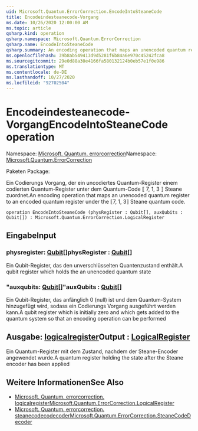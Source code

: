 ```yaml
---
uid: Microsoft.Quantum.ErrorCorrection.EncodeIntoSteaneCode
title: Encodeindesteanecode-Vorgang
ms.date: 10/26/2020 12:00:00 AM
ms.topic: article
qsharp.kind: operation
qsharp.namespace: Microsoft.Quantum.ErrorCorrection
qsharp.name: EncodeIntoSteaneCode
qsharp.summary: An encoding operation that maps an unencoded quantum register to an encoded quantum register under the ⟦7, 1, 3⟧ Steane quantum code.
ms.openlocfilehash: 39b8ab549413d9d5281f6b84a6e970c45242fca8
ms.sourcegitcommit: 29e0d88a30e4166fa580132124b0eb57e1f0e986
ms.translationtype: MT
ms.contentlocale: de-DE
ms.lasthandoff: 10/27/2020
ms.locfileid: "92702504"
---
```

# <a name="encodeintosteanecode-operation"></a><span data-ttu-id="0a548-102">Encodeindesteanecode-Vorgang</span><span class="sxs-lookup"><span data-stu-id="0a548-102">EncodeIntoSteaneCode operation</span></span>

<span data-ttu-id="0a548-103">Namespace: [Microsoft. Quantum. errorcorrection](xref:Microsoft.Quantum.ErrorCorrection)</span><span class="sxs-lookup"><span data-stu-id="0a548-103">Namespace: [Microsoft.Quantum.ErrorCorrection](xref:Microsoft.Quantum.ErrorCorrection)</span></span>

<span data-ttu-id="0a548-104">Paketen [](https://nuget.org/packages/)</span><span class="sxs-lookup"><span data-stu-id="0a548-104">Package: [](https://nuget.org/packages/)</span></span>


<span data-ttu-id="0a548-105">Ein Codierungs Vorgang, der ein uncodiertes Quantum-Register einem codierten Quantum-Register unter dem Quantum-Code ⟦ 7, 1, 3 ⟧ Steane zuordnet.</span><span class="sxs-lookup"><span data-stu-id="0a548-105">An encoding operation that maps an unencoded quantum register to an encoded quantum register under the ⟦7, 1, 3⟧ Steane quantum code.</span></span>

```qsharp
operation EncodeIntoSteaneCode (physRegister : Qubit[], auxQubits : Qubit[]) : Microsoft.Quantum.ErrorCorrection.LogicalRegister
```


## <a name="input"></a><span data-ttu-id="0a548-106">Eingabe</span><span class="sxs-lookup"><span data-stu-id="0a548-106">Input</span></span>

### <a name="physregister--qubit"></a><span data-ttu-id="0a548-107">physregister: [Qubit](xref:microsoft.quantum.lang-ref.qubit)[]</span><span class="sxs-lookup"><span data-stu-id="0a548-107">physRegister : [Qubit](xref:microsoft.quantum.lang-ref.qubit)[]</span></span>

<span data-ttu-id="0a548-108">Ein Qubit-Register, das den unverschlüsselten Quantenzustand enthält.</span><span class="sxs-lookup"><span data-stu-id="0a548-108">A qubit register which holds the an unencoded quantum state</span></span>


### <a name="auxqubits--qubit"></a><span data-ttu-id="0a548-109">"auxqubits: [Qubit](xref:microsoft.quantum.lang-ref.qubit)[]"</span><span class="sxs-lookup"><span data-stu-id="0a548-109">auxQubits : [Qubit](xref:microsoft.quantum.lang-ref.qubit)[]</span></span>

<span data-ttu-id="0a548-110">Ein Qubit-Register, das anfänglich 0 (null) ist und dem Quantum-System hinzugefügt wird, sodass ein Codierungs Vorgang ausgeführt werden kann.</span><span class="sxs-lookup"><span data-stu-id="0a548-110">A qubit register which is initially zero and which gets added to the quantum system so that an encoding operation can be performed</span></span>



## <a name="output--logicalregister"></a><span data-ttu-id="0a548-111">Ausgabe: [logicalregister](xref:Microsoft.Quantum.ErrorCorrection.LogicalRegister)</span><span class="sxs-lookup"><span data-stu-id="0a548-111">Output : [LogicalRegister](xref:Microsoft.Quantum.ErrorCorrection.LogicalRegister)</span></span>

<span data-ttu-id="0a548-112">Ein Quantum-Register mit dem Zustand, nachdem der Steane-Encoder angewendet wurde.</span><span class="sxs-lookup"><span data-stu-id="0a548-112">A quantum register holding the state after the Steane encoder has been applied</span></span>

## <a name="see-also"></a><span data-ttu-id="0a548-113">Weitere Informationen</span><span class="sxs-lookup"><span data-stu-id="0a548-113">See Also</span></span>

- [<span data-ttu-id="0a548-114">Microsoft. Quantum. errorcorrection. logicalregister</span><span class="sxs-lookup"><span data-stu-id="0a548-114">Microsoft.Quantum.ErrorCorrection.LogicalRegister</span></span>](xref:Microsoft.Quantum.ErrorCorrection.LogicalRegister)
- [<span data-ttu-id="0a548-115">Microsoft. Quantum. errorcorrection. steanecodecodecoder</span><span class="sxs-lookup"><span data-stu-id="0a548-115">Microsoft.Quantum.ErrorCorrection.SteaneCodeDecoder</span></span>](xref:Microsoft.Quantum.ErrorCorrection.SteaneCodeDecoder)